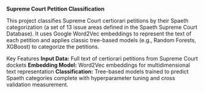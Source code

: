 **Supreme Court Petition Classification**


This project classifies Supreme Court certiorari petitions by their Spaeth categorization (a set of 13 issue areas defined in the Spaeth Supreme Court Database). It uses Google Word2Vec embeddings to represent the text of each petition and applies classic tree-based models (e.g., Random Forests, XGBoost) to categorize the petitions.

Key Features
**Input Data:** Full text of certiorari petitions from Supreme Court dockets
**Embedding Model:** Word2Vec embeddings for multidimensional text representation
**Classification:** Tree-based models trained to predict Spaeth categories complete with hyperparameter tuning and cross validation measurement.
